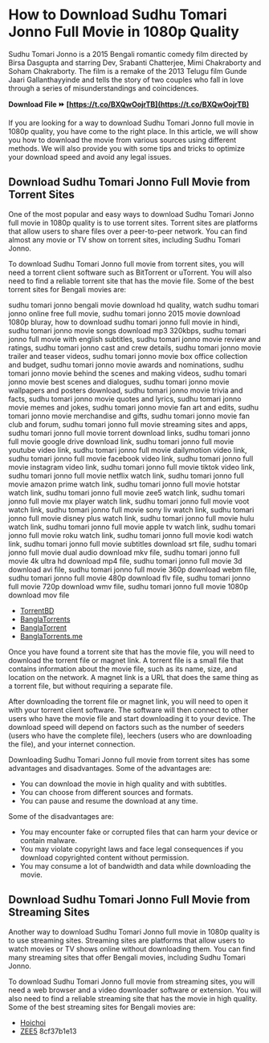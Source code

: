 # How to Download Sudhu Tomari Jonno Full Movie in 1080p Quality
 
Sudhu Tomari Jonno is a 2015 Bengali romantic comedy film directed by Birsa Dasgupta and starring Dev, Srabanti Chatterjee, Mimi Chakraborty and Soham Chakraborty. The film is a remake of the 2013 Telugu film Gunde Jaari Gallanthayyinde and tells the story of two couples who fall in love through a series of misunderstandings and coincidences.
 
**Download File ⏩ [https://t.co/BXQwOojrTB](https://t.co/BXQwOojrTB)**


 
If you are looking for a way to download Sudhu Tomari Jonno full movie in 1080p quality, you have come to the right place. In this article, we will show you how to download the movie from various sources using different methods. We will also provide you with some tips and tricks to optimize your download speed and avoid any legal issues.
 
## Download Sudhu Tomari Jonno Full Movie from Torrent Sites
 
One of the most popular and easy ways to download Sudhu Tomari Jonno full movie in 1080p quality is to use torrent sites. Torrent sites are platforms that allow users to share files over a peer-to-peer network. You can find almost any movie or TV show on torrent sites, including Sudhu Tomari Jonno.
 
To download Sudhu Tomari Jonno full movie from torrent sites, you will need a torrent client software such as BitTorrent or uTorrent. You will also need to find a reliable torrent site that has the movie file. Some of the best torrent sites for Bengali movies are:
 
sudhu tomari jonno bengali movie download hd quality,  watch sudhu tomari jonno online free full movie,  sudhu tomari jonno 2015 movie download 1080p bluray,  how to download sudhu tomari jonno full movie in hindi,  sudhu tomari jonno movie songs download mp3 320kbps,  sudhu tomari jonno full movie with english subtitles,  sudhu tomari jonno movie review and ratings,  sudhu tomari jonno cast and crew details,  sudhu tomari jonno movie trailer and teaser videos,  sudhu tomari jonno movie box office collection and budget,  sudhu tomari jonno movie awards and nominations,  sudhu tomari jonno movie behind the scenes and making videos,  sudhu tomari jonno movie best scenes and dialogues,  sudhu tomari jonno movie wallpapers and posters download,  sudhu tomari jonno movie trivia and facts,  sudhu tomari jonno movie quotes and lyrics,  sudhu tomari jonno movie memes and jokes,  sudhu tomari jonno movie fan art and edits,  sudhu tomari jonno movie merchandise and gifts,  sudhu tomari jonno movie fan club and forum,  sudhu tomari jonno full movie streaming sites and apps,  sudhu tomari jonno full movie torrent download links,  sudhu tomari jonno full movie google drive download link,  sudhu tomari jonno full movie youtube video link,  sudhu tomari jonno full movie dailymotion video link,  sudhu tomari jonno full movie facebook video link,  sudhu tomari jonno full movie instagram video link,  sudhu tomari jonno full movie tiktok video link,  sudhu tomari jonno full movie netflix watch link,  sudhu tomari jonno full movie amazon prime watch link,  sudhu tomari jonno full movie hotstar watch link,  sudhu tomari jonno full movie zee5 watch link,  sudhu tomari jonno full movie mx player watch link,  sudhu tomari jonno full movie voot watch link,  sudhu tomari jonno full movie sony liv watch link,  sudhu tomari jonno full movie disney plus watch link,  sudhu tomari jonno full movie hulu watch link,  sudhu tomari jonno full movie apple tv watch link,  sudhu tomari jonno full movie roku watch link,  sudhu tomari jonno full movie kodi watch link,  sudhu tomari jonno full movie subtitles download srt file,  sudhu tomari jonno full movie dual audio download mkv file,  sudhu tomari jonno full movie 4k ultra hd download mp4 file,  sudhu tomari jonno full movie 3d download avi file,  sudhu tomari jonno full movie 360p download webm file,  sudhu tomari jonno full movie 480p download flv file,  sudhu tomari jonno full movie 720p download wmv file,  sudhu tomari jonno full movie 1080p download mov file
 
- [TorrentBD](https://www.torrentbd.com/)
- [BanglaTorrents](https://www.banglatorrents.com/)
- [BanglaTorrent](https://www.banglatorrent.net/)
- [BanglaTorrents.me](https://www.banglatorrents.me/)

Once you have found a torrent site that has the movie file, you will need to download the torrent file or magnet link. A torrent file is a small file that contains information about the movie file, such as its name, size, and location on the network. A magnet link is a URL that does the same thing as a torrent file, but without requiring a separate file.
 
After downloading the torrent file or magnet link, you will need to open it with your torrent client software. The software will then connect to other users who have the movie file and start downloading it to your device. The download speed will depend on factors such as the number of seeders (users who have the complete file), leechers (users who are downloading the file), and your internet connection.
 
Downloading Sudhu Tomari Jonno full movie from torrent sites has some advantages and disadvantages. Some of the advantages are:

- You can download the movie in high quality and with subtitles.
- You can choose from different sources and formats.
- You can pause and resume the download at any time.

Some of the disadvantages are:

- You may encounter fake or corrupted files that can harm your device or contain malware.
- You may violate copyright laws and face legal consequences if you download copyrighted content without permission.
- You may consume a lot of bandwidth and data while downloading the movie.

## Download Sudhu Tomari Jonno Full Movie from Streaming Sites
 
Another way to download Sudhu Tomari Jonno full movie in 1080p quality is to use streaming sites. Streaming sites are platforms that allow users to watch movies or TV shows online without downloading them. You can find many streaming sites that offer Bengali movies, including Sudhu Tomari Jonno.
 
To download Sudhu Tomari Jonno full movie from streaming sites, you will need a web browser and a video downloader software or extension. You will also need to find a reliable streaming site that has the movie in high quality. Some of the best streaming sites for Bengali movies are:

- [Hoichoi](https://www.hoichoi.tv/)
- [ZEE5](https://www.zee5.com/) 8cf37b1e13


